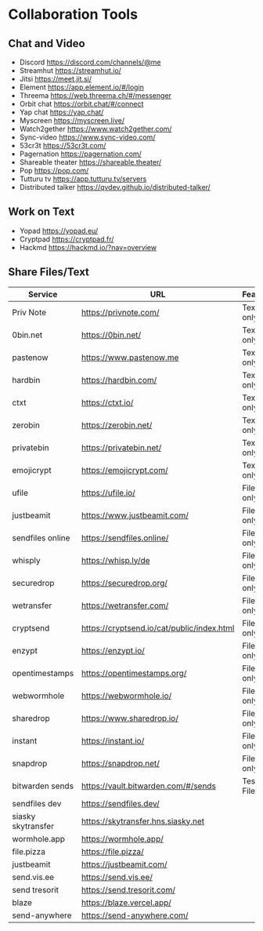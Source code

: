 # Collaboration Tools

## Chat and Video

- Discord <https://discord.com/channels/@me>
- Streamhut <https://streamhut.io/>
- Jitsi <https://meet.jit.si/>
- Element <https://app.element.io/#/login>
- Threema <https://web.threema.ch/#/messenger>
- Orbit chat <https://orbit.chat/#/connect>
- Yap chat <https://yap.chat/>
- Myscreen <https://myscreen.live/>
- Watch2gether <https://www.watch2gether.com/>
- Sync-video <https://www.sync-video.com/>
- 53cr3t <https://53cr3t.com/>
- Pagernation <https://pagernation.com/>
- Shareable theater <https://shareable.theater/>
- Pop <https://pop.com/>
- Tutturu tv <https://app.tutturu.tv/servers>
- Distributed talker <https://qvdev.github.io/distributed-talker/>

## Work on Text

- Yopad <https://yopad.eu/>
- Cryptpad <https://cryptpad.fr/>
- Hackmd <https://hackmd.io/?nav=overview>

## Share Files/Text

|Service|URL|Features|Comments|
|---|---|--|--|
|Priv Note|<https://privnote.com/>|Text only|
|0bin.net|<https://0bin.net/>|Text only|
|pastenow|<https://www.pastenow.me>|Text only|
|hardbin|<https://hardbin.com/>|Text only||
|ctxt|<https://ctxt.io/>|Text only||
|zerobin|<https://zerobin.net/>|Text only||
|privatebin|<https://privatebin.net/>|Text only||
|emojicrypt|<https://emojicrypt.com/>|Text only||
|ufile|<https://ufile.io/>|Files only||
|justbeamit|<https://www.justbeamit.com/>|Files only||
|sendfiles online|<https://sendfiles.online/>|Files only||
|whisply|<https://whisp.ly/de>|Files only||
|securedrop|<https://securedrop.org/>|Files only||
|wetransfer|<https://wetransfer.com/>|Files only||
|cryptsend|<https://cryptsend.io/cat/public/index.html>|Files only||
|enzypt|<https://enzypt.io/>|Files only||
|opentimestamps|<https://opentimestamps.org/>|Files only||
|webwormhole|<https://webwormhole.io/>|Files only||
|sharedrop|<https://www.sharedrop.io/>|Files only||
|instant|<https://instant.io/>|Files only||
|snapdrop|<https://snapdrop.net/>|Files only||
|bitwarden sends|<https://vault.bitwarden.com/#/sends>|Test and Files|Account required|
|sendfiles dev|<https://sendfiles.dev/>||
|siasky skytransfer|<https://skytransfer.hns.siasky.net>||
|wormhole.app|<https://wormhole.app/>||
|file.pizza|<https://file.pizza/>||
|justbeamit|<https://justbeamit.com/>||
|send.vis.ee|<https://send.vis.ee/>||
|send tresorit|<https://send.tresorit.com/>||
|blaze|<https://blaze.vercel.app/>||
|send-anywhere|<https://send-anywhere.com/>||
